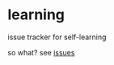 # learning
issue tracker for self-learning

so what? see [issues](https://github.com/sftblw/learning/issues)
